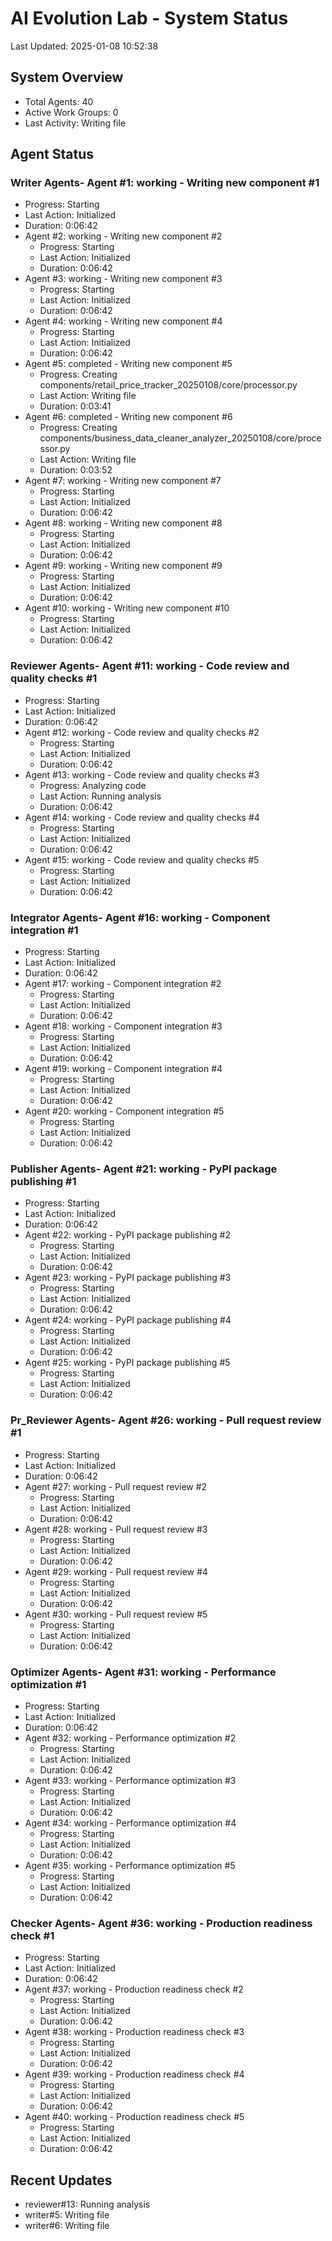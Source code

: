 # AI Evolution Lab - System Status
Last Updated: 2025-01-08 10:52:38

## System Overview
- Total Agents: 40
- Active Work Groups: 0
- Last Activity: Writing file

## Agent Status

### Writer Agents- Agent #1: working - Writing new component #1
  - Progress: Starting
  - Last Action: Initialized
  - Duration: 0:06:42
- Agent #2: working - Writing new component #2
  - Progress: Starting
  - Last Action: Initialized
  - Duration: 0:06:42
- Agent #3: working - Writing new component #3
  - Progress: Starting
  - Last Action: Initialized
  - Duration: 0:06:42
- Agent #4: working - Writing new component #4
  - Progress: Starting
  - Last Action: Initialized
  - Duration: 0:06:42
- Agent #5: completed - Writing new component #5
  - Progress: Creating components/retail_price_tracker_20250108/core/processor.py
  - Last Action: Writing file
  - Duration: 0:03:41
- Agent #6: completed - Writing new component #6
  - Progress: Creating components/business_data_cleaner_analyzer_20250108/core/processor.py
  - Last Action: Writing file
  - Duration: 0:03:52
- Agent #7: working - Writing new component #7
  - Progress: Starting
  - Last Action: Initialized
  - Duration: 0:06:42
- Agent #8: working - Writing new component #8
  - Progress: Starting
  - Last Action: Initialized
  - Duration: 0:06:42
- Agent #9: working - Writing new component #9
  - Progress: Starting
  - Last Action: Initialized
  - Duration: 0:06:42
- Agent #10: working - Writing new component #10
  - Progress: Starting
  - Last Action: Initialized
  - Duration: 0:06:42

### Reviewer Agents- Agent #11: working - Code review and quality checks #1
  - Progress: Starting
  - Last Action: Initialized
  - Duration: 0:06:42
- Agent #12: working - Code review and quality checks #2
  - Progress: Starting
  - Last Action: Initialized
  - Duration: 0:06:42
- Agent #13: working - Code review and quality checks #3
  - Progress: Analyzing code
  - Last Action: Running analysis
  - Duration: 0:06:42
- Agent #14: working - Code review and quality checks #4
  - Progress: Starting
  - Last Action: Initialized
  - Duration: 0:06:42
- Agent #15: working - Code review and quality checks #5
  - Progress: Starting
  - Last Action: Initialized
  - Duration: 0:06:42

### Integrator Agents- Agent #16: working - Component integration #1
  - Progress: Starting
  - Last Action: Initialized
  - Duration: 0:06:42
- Agent #17: working - Component integration #2
  - Progress: Starting
  - Last Action: Initialized
  - Duration: 0:06:42
- Agent #18: working - Component integration #3
  - Progress: Starting
  - Last Action: Initialized
  - Duration: 0:06:42
- Agent #19: working - Component integration #4
  - Progress: Starting
  - Last Action: Initialized
  - Duration: 0:06:42
- Agent #20: working - Component integration #5
  - Progress: Starting
  - Last Action: Initialized
  - Duration: 0:06:42

### Publisher Agents- Agent #21: working - PyPI package publishing #1
  - Progress: Starting
  - Last Action: Initialized
  - Duration: 0:06:42
- Agent #22: working - PyPI package publishing #2
  - Progress: Starting
  - Last Action: Initialized
  - Duration: 0:06:42
- Agent #23: working - PyPI package publishing #3
  - Progress: Starting
  - Last Action: Initialized
  - Duration: 0:06:42
- Agent #24: working - PyPI package publishing #4
  - Progress: Starting
  - Last Action: Initialized
  - Duration: 0:06:42
- Agent #25: working - PyPI package publishing #5
  - Progress: Starting
  - Last Action: Initialized
  - Duration: 0:06:42

### Pr_Reviewer Agents- Agent #26: working - Pull request review #1
  - Progress: Starting
  - Last Action: Initialized
  - Duration: 0:06:42
- Agent #27: working - Pull request review #2
  - Progress: Starting
  - Last Action: Initialized
  - Duration: 0:06:42
- Agent #28: working - Pull request review #3
  - Progress: Starting
  - Last Action: Initialized
  - Duration: 0:06:42
- Agent #29: working - Pull request review #4
  - Progress: Starting
  - Last Action: Initialized
  - Duration: 0:06:42
- Agent #30: working - Pull request review #5
  - Progress: Starting
  - Last Action: Initialized
  - Duration: 0:06:42

### Optimizer Agents- Agent #31: working - Performance optimization #1
  - Progress: Starting
  - Last Action: Initialized
  - Duration: 0:06:42
- Agent #32: working - Performance optimization #2
  - Progress: Starting
  - Last Action: Initialized
  - Duration: 0:06:42
- Agent #33: working - Performance optimization #3
  - Progress: Starting
  - Last Action: Initialized
  - Duration: 0:06:42
- Agent #34: working - Performance optimization #4
  - Progress: Starting
  - Last Action: Initialized
  - Duration: 0:06:42
- Agent #35: working - Performance optimization #5
  - Progress: Starting
  - Last Action: Initialized
  - Duration: 0:06:42

### Checker Agents- Agent #36: working - Production readiness check #1
  - Progress: Starting
  - Last Action: Initialized
  - Duration: 0:06:42
- Agent #37: working - Production readiness check #2
  - Progress: Starting
  - Last Action: Initialized
  - Duration: 0:06:42
- Agent #38: working - Production readiness check #3
  - Progress: Starting
  - Last Action: Initialized
  - Duration: 0:06:42
- Agent #39: working - Production readiness check #4
  - Progress: Starting
  - Last Action: Initialized
  - Duration: 0:06:42
- Agent #40: working - Production readiness check #5
  - Progress: Starting
  - Last Action: Initialized
  - Duration: 0:06:42


## Recent Updates
- reviewer#13: Running analysis
- writer#5: Writing file
- writer#6: Writing file
